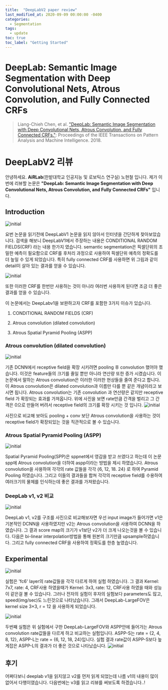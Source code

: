 ```yaml
---
title:  "DeepLabV2 paper review"
last_modified_at: 2020-09-09 00:00:00 -0400
categories: 
  - Segmentation
tags:
  - update
toc: true
toc_label: "Getting Started"
---
```


# DeepLab: Semantic Image Segmentation with Deep Convolutional Nets, Atrous Convolution, and Fully Connected CRFs
> Liang-Chieh Chen, et al. ["DeepLab: Semantic Image Segmentation with Deep Convolutional Nets, Atrous Convolution, and Fully Connected CRFs."](https://arxiv.org/abs/1606.00915): Proceedings of the IEEE Transactions on Pattern Analysis and Machine Intelligence. 2018.

# DeepLabV2 리뷰

안녕하세요. **AiRLab**(한밭대학교 인공지능 및 로보틱스 연구실) 노현철 입니다. 
제가 이번에 리뷰할 논문은 **"DeepLab: Semantic Image Segmentation with Deep Convolutional Nets, Atrous Convolution, and Fully Connected CRFs"** 입니다.


## Introduction
![initial](https://user-images.githubusercontent.com/53032349/92452060-85f79480-f1f8-11ea-8a6c-e8894093901d.png)

요번 논문을 읽기전에 DeepLabV1 논문을 읽지 않아서 인터넷을 간단하게 찾아보았습니다. 검색을 해보니 DeepLabV1에서 주장하는 내용은 CONDITIONAL RANDOM FIELDS(CRF) 라는 내용 한가지 였습니다. semantic segmentation은 픽셀단위의 조밀한 예측이 필요함으로 CRF를 후처리 과정으로 사용하여 픽셀단위 예측의 정확도를 더 높일 수 있게 되었습니다. 특히 fully connected CRF를 사용하면 위 그림과 같이 detail이 살아 있는 결과를 얻을 수 있습니다.

![initial](https://user-images.githubusercontent.com/53032349/92452133-9c055500-f1f8-11ea-819b-54dee8da4a6e.png)

또한 이러한 CRF를 한번만 사용하는 것이 아니라  여러번 사용하게 된다면 조금 더 좋은 결과를 얻을 수 있습니다.

이 논문에서는 DeepLabv1을 보완하고자 CRF를 포함한 3가지 이슈가 있습니다.

1) CONDITIONAL RANDOM FIELDS (CRF)

2) Atrous convolution (dilated convolution)

3) Atrous Spatial Pyramid Pooling (ASPP)

### Atrous convolution (dilated convolution)

![initial](https://user-images.githubusercontent.com/53032349/92452456-0918ea80-f1f9-11ea-9c9a-be3ac451160b.png)

기존 DCNN에서 receptive field을 확장 시키려면 pooling 후 convolution 했어야 했습니다. 이것은 feature들의 크기를 줄일 뿐만 아니라 연산량 또한 증가 시켰습니다. 이 논문에서 말하는 Atrous convolution은 이러한 이러한 현상들을 줄여 준다고 합니다. 이 Atrous convolution은 dilated convolution과 이름만 다를 뿐 같은 개념이라고 보시면 됩니다. Atrous convolution는 기존 convolution 과 연산량은 같지만 receptive field 가 확장되는 효과를 가져옵니다. 위에 사진을 보면 rate만큼 간격을 벌리고 그 간격은 0으로 만들어 버려서 receptive field의 크기를 확장 시키는 것 입니다.
![initial](https://user-images.githubusercontent.com/53032349/92452483-1209bc00-f1f9-11ea-8311-92f09f5ca8e3.png)

사진으로 비교해 보아도 pooling + conv 보단 Atrous convolution을 사용하는 것이 receptive field가 확장되있는 것을 직관적으로 볼 수 있습니다.

### Atrous Spatial Pyramid Pooling (ASPP)

![initial](https://user-images.githubusercontent.com/53032349/92452504-1afa8d80-f1f9-11ea-9b25-880acefd1afc.png)

Spatial Pyramid Pooling(SPP)은 sppnet에서 영감을 받고 쓰였다고 하는데 이 논문 spp에 Atrous convolution을 더하여 aspp이라는 방법을 제시 하였습니다.
Atrous convolution을 사용하여 각각의 rate 값들을 각각 {6, 12, 18. 24} 로 하여 Pyramid Pooling 하였습니다. 그리고 이들의 결과들을 합쳐 각각의 receptive field를 수용하여 여러크기의 물체를 인식하는데 좋은 결과를 가져왔습니다.


### DeepLab v1, v2 비교

![initial](https://user-images.githubusercontent.com/53032349/92452535-23eb5f00-f1f9-11ea-9e48-666f8dda26d1.png)

DeepLab v1, v2를 구조를 사진으로 비교해보자면 우선 input image가 들어가면 v1은 기본적인 DCNN을 사용하였지만 v2는 Atrous convolution을 사용하여 DCNN을 하였습니다. 그 결과 score map의 크기가 v1보단 v2가 더 크게 나오는것을 볼 수 있습니다. 다음은 bi-linear interpolation방법을 통해 원본의 크기만큼 upsample하였습니다. 그리고 fully connected CRF을 사용하여 정확도를 한층 높였습니다.

## Experimental

![initial](https://user-images.githubusercontent.com/53032349/92452577-2e0d5d80-f1f9-11ea-95bf-11426541d57c.png)

실험은 'fc6' layer의 rate값들을 각각 다르게 하여 실험 하였습니다. 그 결과 Kernel: 7x7, rate: 4, CRF사용 하였을때가 Kernel: 3x3, rate: 12, CRF사용 하였을 때와 성능이 같은걸 볼 수 있습니다. 그러나 전자의 실험이 후자의 실험보다 parameters도 많고, speed(img/sec)도 느린것으로 나타났습니다. 그래서 DeepLab-LargeFOV은 kernel size 3×3, r = 12 을 사용하게 되었습니다.

![initial](https://user-images.githubusercontent.com/53032349/92452607-382f5c00-f1f9-11ea-8543-9b58ce4a49fa.png)

두번째 실험은 위 실험에서 구한 DeepLab-LargeFOV와 ASPP안에 들어가는 Atrous convolution rate값들을 다르게 하고 비교하는 실험입니다.
ASPP-S는 rate = {2, 4, 8, 12}, ASPP-L는 rate = {6, 12, 18, 24}입니다. 
실험 결과 rate값이 ASPP-S보다 높게잡은 ASPP-L의 결과가 더 좋은 것으로 나타났습니다.
![initial](https://user-images.githubusercontent.com/53032349/92452647-42515a80-f1f9-11ea-8497-fb1ea9dafc74.png)

## 후기
어쩌다보니 deeplab v1을 읽지않고 v2를 먼저 읽게 되었는데 나름 v1의 내용이 많이 없어서 다행이였습니다. 다음번에는 v3를 읽고 리뷰를 써보도록 하겠습니다..!
